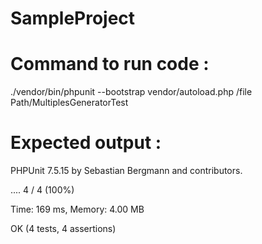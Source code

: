 # SampleProject


# Command to run code :

./vendor/bin/phpunit --bootstrap vendor/autoload.php /file Path/MultiplesGeneratorTest

# Expected output :

PHPUnit 7.5.15 by Sebastian Bergmann and contributors.

....                                                                4 / 4 (100%)

Time: 169 ms, Memory: 4.00 MB

OK (4 tests, 4 assertions)

